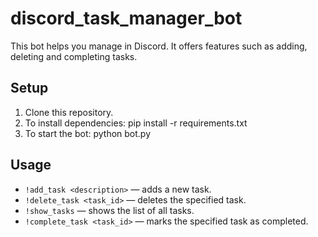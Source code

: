 # discord_task_manager_bot
This bot helps you manage in Discord. It offers features such as adding, deleting and completing tasks.

## Setup

1. Clone this repository.
2. To install dependencies: pip install -r requirements.txt
3. To start the bot: python bot.py

## Usage

- `!add_task <description>` — adds a new task.
- `!delete_task <task_id>` — deletes the specified task.
- `!show_tasks` — shows the list of all tasks.
- `!complete_task <task_id>` — marks the specified task as completed.

